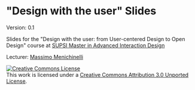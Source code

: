 "Design with the user" Slides
==============================

Version: 0.1

Slides for the "Design with the user: from User-centered Design to Open Design" course at [SUPSI Master in Advanced Interaction Design](http://www.maind.supsi.ch/)

Lecturer: [Massimo Menichinelli](http://www.linkedin.com/in/massimomenichinelli)


<a rel="license" href="http://creativecommons.org/licenses/by/3.0/deed.en_US"><img alt="Creative Commons License" style="border-width:0" src="http://i.creativecommons.org/l/by/3.0/88x31.png" /></a><br />This work is licensed under a <a rel="license" href="http://creativecommons.org/licenses/by/3.0/deed.en_US">Creative Commons Attribution 3.0 Unported License</a>.